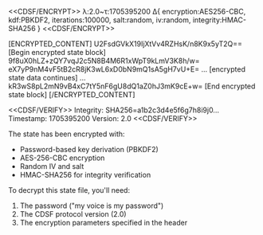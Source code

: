 <<CDSF/ENCRYPT>>
λ:2.0~τ:1705395200
∆{
  encryption:AES256-CBC,
  kdf:PBKDF2,
  iterations:100000,
  salt:random,
  iv:random,
  integrity:HMAC-SHA256
}
<<CDSF/ENCRYPT>>

[ENCRYPTED_CONTENT]
U2FsdGVkX19IjXtVv4RZHsK/n8K9x5yT2Q==
[Begin encrypted state block]
9f8uX0hLZ+zQY7vqJ2c5N8B4M6R1xWpT9kLmV3K8h/w=
eX7yP9nM4vF5tB2cR8jK3wL6xD0bN9mQ1sA5gH7vU+E=
... [encrypted state data continues] ...
kR3wS8pL2mN9vB4xC7tY5nF6gU8dQ1aZ0hJ3mK9cE+w=
[End encrypted state block]
[/ENCRYPTED_CONTENT]

<<CDSF/VERIFY>>
Integrity: SHA256=a1b2c3d4e5f6g7h8i9j0...
Timestamp: 1705395200
Version: 2.0
<<CDSF/VERIFY>>

The state has been encrypted with:
- Password-based key derivation (PBKDF2)
- AES-256-CBC encryption
- Random IV and salt
- HMAC-SHA256 for integrity verification

To decrypt this state file, you'll need:
1. The password ("my voice is my password")
2. The CDSF protocol version (2.0)
3. The encryption parameters specified in the header
